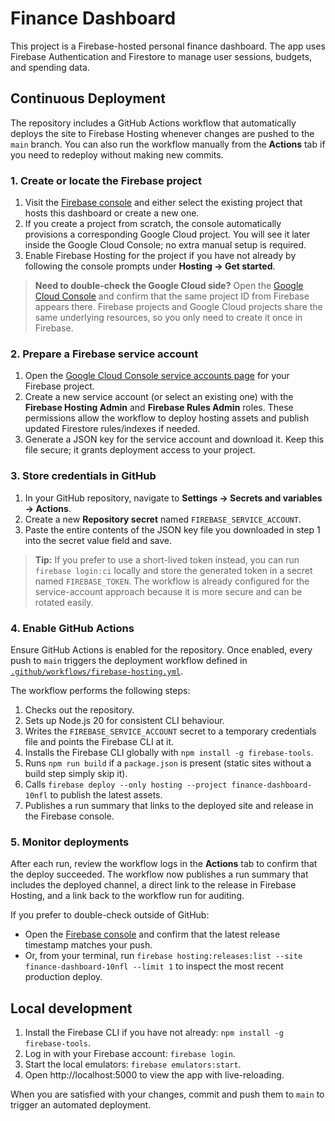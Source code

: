 # Finance Dashboard

This project is a Firebase-hosted personal finance dashboard. The app uses Firebase Authentication and Firestore to manage user sessions, budgets, and spending data.

## Continuous Deployment

The repository includes a GitHub Actions workflow that automatically deploys the site to Firebase Hosting whenever changes are pushed to the `main` branch. You can also run the workflow manually from the **Actions** tab if you need to redeploy without making new commits.

### 1. Create or locate the Firebase project

1. Visit the [Firebase console](https://console.firebase.google.com/) and either select the existing project that hosts this dashboard or create a new one.
2. If you create a project from scratch, the console automatically provisions a corresponding Google Cloud project. You will see it later inside the Google Cloud Console; no extra manual setup is required.
3. Enable Firebase Hosting for the project if you have not already by following the console prompts under **Hosting → Get started**.

> **Need to double-check the Google Cloud side?** Open the [Google Cloud Console](https://console.cloud.google.com/projectselector2/home/dashboard) and confirm that the same project ID from Firebase appears there. Firebase projects and Google Cloud projects share the same underlying resources, so you only need to create it once in Firebase.

### 2. Prepare a Firebase service account

1. Open the [Google Cloud Console service accounts page](https://console.cloud.google.com/iam-admin/serviceaccounts) for your Firebase project.
2. Create a new service account (or select an existing one) with the **Firebase Hosting Admin** and **Firebase Rules Admin** roles. These permissions allow the workflow to deploy hosting assets and publish updated Firestore rules/indexes if needed.
3. Generate a JSON key for the service account and download it. Keep this file secure; it grants deployment access to your project.

### 3. Store credentials in GitHub

1. In your GitHub repository, navigate to **Settings → Secrets and variables → Actions**.
2. Create a new **Repository secret** named `FIREBASE_SERVICE_ACCOUNT`.
3. Paste the entire contents of the JSON key file you downloaded in step 1 into the secret value field and save.

> **Tip:** If you prefer to use a short-lived token instead, you can run `firebase login:ci` locally and store the generated token in a secret named `FIREBASE_TOKEN`. The workflow is already configured for the service-account approach because it is more secure and can be rotated easily.

### 4. Enable GitHub Actions

Ensure GitHub Actions is enabled for the repository. Once enabled, every push to `main` triggers the deployment workflow defined in [`.github/workflows/firebase-hosting.yml`](.github/workflows/firebase-hosting.yml).

The workflow performs the following steps:

1. Checks out the repository.
2. Sets up Node.js 20 for consistent CLI behaviour.
3. Writes the `FIREBASE_SERVICE_ACCOUNT` secret to a temporary credentials file and points the Firebase CLI at it.
4. Installs the Firebase CLI globally with `npm install -g firebase-tools`.
5. Runs `npm run build` if a `package.json` is present (static sites without a build step simply skip it).
6. Calls `firebase deploy --only hosting --project finance-dashboard-10nfl` to publish the latest assets.
7. Publishes a run summary that links to the deployed site and release in the Firebase console.

### 5. Monitor deployments

After each run, review the workflow logs in the **Actions** tab to confirm that the deploy succeeded. The workflow now publishes a run summary that includes the deployed channel, a direct link to the release in Firebase Hosting, and a link back to the workflow run for auditing.

If you prefer to double-check outside of GitHub:

* Open the [Firebase console](https://console.firebase.google.com/project/finance-dashboard-10nfl/hosting/sites) and confirm that the latest release timestamp matches your push.
* Or, from your terminal, run `firebase hosting:releases:list --site finance-dashboard-10nfl --limit 1` to inspect the most recent production deploy.

## Local development

1. Install the Firebase CLI if you have not already: `npm install -g firebase-tools`.
2. Log in with your Firebase account: `firebase login`.
3. Start the local emulators: `firebase emulators:start`.
4. Open http://localhost:5000 to view the app with live-reloading.

When you are satisfied with your changes, commit and push them to `main` to trigger an automated deployment.

